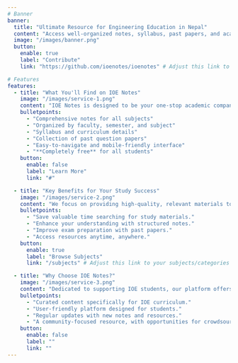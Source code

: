 ```yaml
---
# Banner
banner:
  title: "Ultimate Resource for Engineering Education in Nepal"
  content: "Access well-organized notes, syllabus, past papers, and academic resources for all engineering faculties at IOE. Simplify your studies and excel in your exams."
  image: "/images/banner.png"
  button:
    enable: true
    label: "Contribute"
    link: "https://github.com/ioenotes/ioenotes" # Adjust this link to your main notes page

# Features
features:
  - title: "What You'll Find on IOE Notes"
    image: "/images/service-1.png"
    content: "IOE Notes is designed to be your one-stop academic companion, providing a wealth of resources to support your engineering studies."
    bulletpoints:
      - "Comprehensive notes for all subjects"
      - "Organized by faculty, semester, and subject"
      - "Syllabus and curriculum details"
      - "Collection of past question papers"
      - "Easy-to-navigate and mobile-friendly interface"
      - "**Completely free** for all students"
    button:
      enable: false
      label: "Learn More"
      link: "#"

  - title: "Key Benefits for Your Study Success"
    image: "/images/service-2.png"
    content: "We focus on providing high-quality, relevant materials to help you learn effectively and achieve your academic goals."
    bulletpoints:
      - "Save valuable time searching for study materials."
      - "Enhance your understanding with structured notes."
      - "Improve exam preparation with past papers."
      - "Access resources anytime, anywhere."
    button:
      enable: true
      label: "Browse Subjects"
      link: "/subjects" # Adjust this link to your subjects/categories page

  - title: "Why Choose IOE Notes?"
    image: "/images/service-3.png"
    content: "Dedicated to supporting IOE students, our platform offers reliable and up-to-date resources tailored to your academic needs."
    bulletpoints:
      - "Curated content specifically for IOE curriculum."
      - "User-friendly platform designed for students."
      - "Regular updates with new notes and resources."
      - "A community-focused resource, with opportunities for crowdsourcing and contributions."
    button:
      enable: false
      label: ""
      link: ""
---
```

